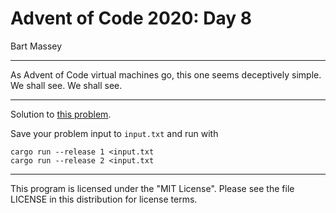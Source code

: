 # Advent of Code 2020: Day 8
Bart Massey

---

As Advent of Code virtual machines go, this one seems
deceptively simple. We shall see. We shall see.

---

Solution to [this problem](https://adventofcode.com/2020/day/8).

Save your problem input to `input.txt` and run with

    cargo run --release 1 <input.txt
    cargo run --release 2 <input.txt

---

This program is licensed under the "MIT License".
Please see the file LICENSE in this distribution
for license terms.

